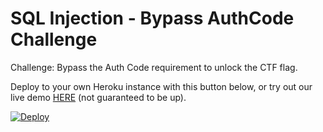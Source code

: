# SQL Injection - Bypass AuthCode Challenge

Challenge: Bypass the Auth Code requirement to unlock the CTF flag.

Deploy to your own Heroku instance with this button below, or try out our live demo [HERE](https://injection-everywhere.herokuapp.com) (not guaranteed to be up).

[![Deploy](https://www.herokucdn.com/deploy/button.png)](https://heroku.com/deploy)
